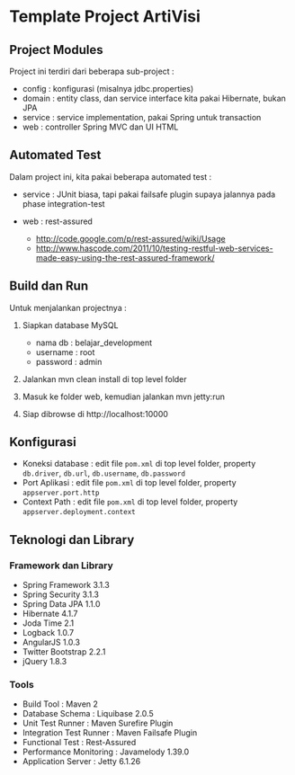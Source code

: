 # Template Project ArtiVisi #

## Project Modules ##

Project ini terdiri dari beberapa sub-project : 

* config : konfigurasi (misalnya jdbc.properties)
* domain : entity class, dan service interface kita pakai Hibernate, bukan JPA
* service : service implementation, pakai Spring untuk transaction
* web : controller Spring MVC dan UI HTML


## Automated Test ##

Dalam project ini, kita pakai beberapa automated test : 

* service : JUnit biasa, tapi pakai failsafe plugin supaya jalannya pada phase integration-test

* web : rest-assured

	* http://code.google.com/p/rest-assured/wiki/Usage 
	* http://www.hascode.com/2011/10/testing-restful-web-services-made-easy-using-the-rest-assured-framework/ 

## Build dan Run ##

Untuk menjalankan projectnya : 

1. Siapkan database MySQL

    * nama db : belajar_development 
    * username : root 
    * password : admin 

2. Jalankan mvn clean install di top level folder
3. Masuk ke folder web, kemudian jalankan mvn jetty:run
4. Siap dibrowse di http://localhost:10000

## Konfigurasi ##

* Koneksi database : edit file `pom.xml` di top level folder, property `db.driver`, `db.url`, `db.username`, `db.password`
* Port Aplikasi : edit file `pom.xml` di top level folder, property `appserver.port.http`
* Context Path : edit file `pom.xml` di top level folder, property `appserver.deployment.context`

## Teknologi dan Library ##

### Framework dan Library ###

* Spring Framework 3.1.3
* Spring Security 3.1.3
* Spring Data JPA 1.1.0
* Hibernate 4.1.7
* Joda Time 2.1
* Logback 1.0.7
* AngularJS 1.0.3
* Twitter Bootstrap 2.2.1
* jQuery 1.8.3

### Tools ###

* Build Tool : Maven 2
* Database Schema : Liquibase 2.0.5
* Unit Test Runner : Maven Surefire Plugin
* Integration Test Runner : Maven Failsafe Plugin
* Functional Test : Rest-Assured
* Performance Monitoring : Javamelody 1.39.0
* Application Server : Jetty 6.1.26